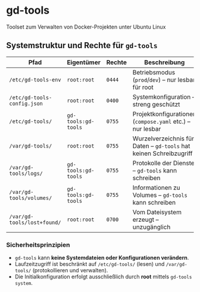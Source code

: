 # gd-tools
Toolset zum Verwalten von Docker-Projekten unter Ubuntu Linux

## Systemstruktur und Rechte für `gd-tools`

| Pfad                        | Eigentümer         | Rechte | Beschreibung                                                  |
|-----------------------------|--------------------|--------|---------------------------------------------------------------|
| `/etc/gd-tools-env`         | `root:root`        | `0444` | Betriebsmodus (`prod`/`dev`) – nur lesbar für root            |
| `/etc/gd-tools-config.json` | `root:root`        | `0400` | Systemkonfiguration – streng geschützt                        |
| `/etc/gd-tools/`            | `gd-tools:gd-tools`| `0755` | Projektkonfigurationen (`compose.yaml` etc.) – nur lesbar     |
| `/var/gd-tools/`            | `root:root`        | `0755` | Wurzelverzeichnis für Daten – `gd-tools` hat keinen Schreibzugriff |
| `/var/gd-tools/logs/`       | `gd-tools:gd-tools`| `0755` | Protokolle der Dienste – `gd-tools` kann schreiben            |
| `/var/gd-tools/volumes/`    | `gd-tools:gd-tools`| `0755` | Informationen zu Volumes – `gd-tools` kann schreiben          |
| `/var/gd-tools/lost+found/` | `root:root`        | `0700` | Vom Dateisystem erzeugt – unzugänglich                        |

### Sicherheitsprinzipien

- `gd-tools` kann **keine Systemdateien oder Konfigurationen verändern**.
- Laufzeitzugriff ist beschränkt auf `/etc/gd-tools/` (lesen) und `/var/gd-tools/` (protokollieren und verwalten).
- Die Initialkonfiguration erfolgt ausschließlich durch **root** mittels `gd-tools system`.

